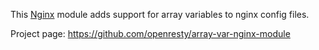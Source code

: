 <!---
    @title         Array Var Nginx Module
    @creator       Yichun Zhang
    @created       2011-06-21 08:19 GMT
    @modifier      YichunZhang
    @modified      2011-06-21 08:24 GMT
    @changes       3
--->

This [Nginx](nginx/) module adds support for array variables to nginx config files.

Project page: https://github.com/openresty/array-var-nginx-module
